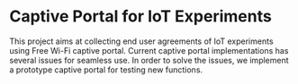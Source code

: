 # Captive Portal for IoT Experiments

This project aims at collecting end user agreements of IoT experiments using Free Wi-Fi captive portal. Current captive portal implementations has several issues for seamless use. In order to solve the issues, we implement a prototype captive portal for testing new functions.
